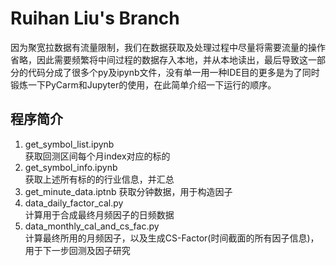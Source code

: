 # Ruihan Liu's Branch
因为聚宽拉数据有流量限制，我们在数据获取及处理过程中尽量将需要流量的操作省略，因此需要频繁将中间过程的数据存入本地，并从本地读出，最后导致这一部分的代码分成了很多个py及ipynb文件，没有单一用一种IDE目的更多是为了同时锻炼一下PyCarm和Jupyter的使用，在此简单介绍一下运行的顺序。
## 程序简介
1. get_symbol_list.ipynb  
获取回测区间每个月index对应的标的  
2. get_symbol_info.ipynb  
获取上述所有标的的行业信息，并汇总  
3. get_minute_data.iptnb 
获取分钟数据，用于构造因子  
4. data_daily_factor_cal.py  
计算用于合成最终月频因子的日频数据  
5. data_monthly_cal_and_cs_fac.py  
计算最终所用的月频因子，以及生成CS-Factor(时间截面的所有因子信息)，用于下一步回测及因子研究
